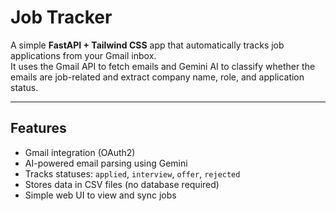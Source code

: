 # Job Tracker

A simple **FastAPI + Tailwind CSS** app that automatically tracks job applications from your Gmail inbox.  
It uses the Gmail API to fetch emails and Gemini AI to classify whether the emails are job-related and extract company name, role, and application status.

---

## Features
- Gmail integration (OAuth2)
- AI-powered email parsing using Gemini
- Tracks statuses: `applied`, `interview`, `offer`, `rejected`
- Stores data in CSV files (no database required)
- Simple web UI to view and sync jobs